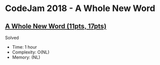# CodeJam 2018 - A Whole New Word

## [A Whole New Word (11pts, 17pts)](https://codingcompetitions.withgoogle.com/codejam/round/0000000000007765/000000000003e064)

Solved

* Time: 1 hour
* Complexity: O(NL)
* Memory: (NL)
